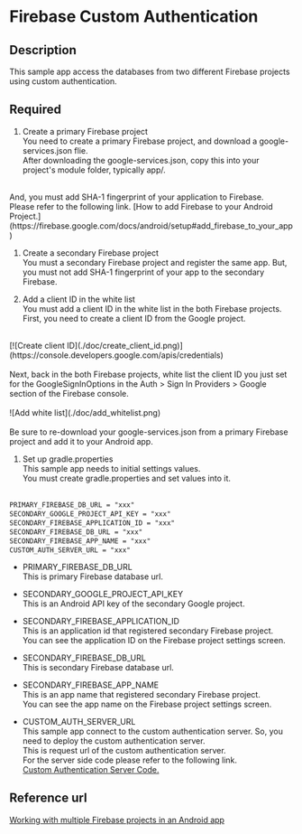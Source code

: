 # Firebase Custom Authentication

## Description  
This sample app access the databases from two different Firebase projects using custom authentication.

## Required

1. Create a primary Firebase project  
You need to create a primary Firebase project, and download a google-services.json flie.  
After downloading the google-services.json, copy this into your project's module folder, typically app/.  
<br>
And, you must add SHA-1 fingerprint of your application to Firebase.  
<br>
Please refer to the following link.  
[How to add Firebase to your Android Project.](https://firebase.google.com/docs/android/setup#add_firebase_to_your_app)

1. Create a secondary Firebase project  
You must a secondary Firebase project and register the same app.
But, you must not add SHA-1 fingerprint of your app to the secondary Firebase.

1. Add a client ID in the white list  
You must add a client ID in the white list in the both Firebase projects.
First, you need to create a client ID from the Google project.
<br>
[![Create client ID](./doc/create_client_id.png)](https://console.developers.google.com/apis/credentials)
<br>
<br>
Next, back in the both Firebase projects, white list the client ID you just set for the GoogleSignInOptions in the Auth > Sign In Providers > Google section of the Firebase console.
<br>
<br>
![Add white list](./doc/add_whitelist.png)
<br>
<br>
Be sure to re-download your google-services.json from a primary Firebase project and add it to your Android app.

1. Set up gradle.properties  
This sample app needs to initial settings values.  
You must create gradle.properties and set values into it.


```firebase-custom-authentication/gradle.properties

PRIMARY_FIREBASE_DB_URL = "xxx"
SECONDARY_GOOGLE_PROJECT_API_KEY = "xxx"
SECONDARY_FIREBASE_APPLICATION_ID = "xxx"
SECONDARY_FIREBASE_DB_URL = "xxx"
SECONDARY_FIREBASE_APP_NAME = "xxx"
CUSTOM_AUTH_SERVER_URL = "xxx"

```


+ PRIMARY_FIREBASE_DB_URL  
This is primary Firebase database url.

+ SECONDARY_GOOGLE_PROJECT_API_KEY  
This is an Android API key of the secondary Google project.

+ SECONDARY_FIREBASE_APPLICATION_ID  
This is an application id that registered secondary Firebase project.  
You can see the application ID on the Firebase project settings screen.

+ SECONDARY_FIREBASE_DB_URL  
This is secondary Firebase database url.

+ SECONDARY_FIREBASE_APP_NAME  
This is an app name that registered secondary Firebase project.  
You can see the app name on the Firebase project settings screen.  

+ CUSTOM_AUTH_SERVER_URL  
This sample app connect to the custom authentication server. So, you need to deploy the custom authentication server.  
This is request url of the custom authentication server.  
For the server side code please refer to the following link.  
[Custom Authentication Server Code.](http://xxx)

## Reference url
[Working with multiple Firebase projects in an Android app](https://firebase.googleblog.com/2016/12/working-with-multiple-firebase-projects-in-an-android-app.html)